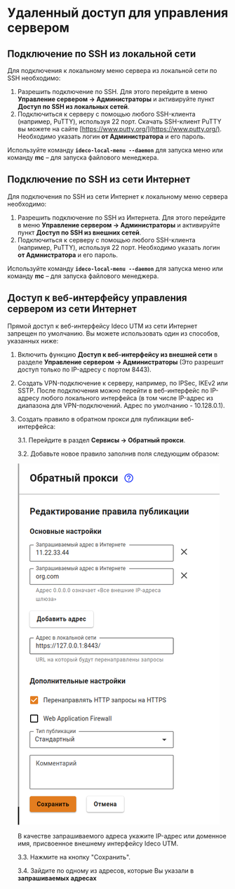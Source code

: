 # Удаленный доступ для управления сервером

## Подключение по SSH из локальной сети

Для подключения к локальному меню сервера из локальной сети по SSH необходимо:

1. Разрешить подключение по SSH. Для этого перейдите в меню **Управление сервером -> Администраторы** и активируйте пункт **Доступ по SSH из локальных сетей**.
2. Подключиться к серверу с помощью любого SSH-клиента (например, PuTTY), используя 22 порт. Скачать SSH-клиент PuTTY вы можете на сайте [https://www.putty.org/](https://www.putty.org/). Необходимо указать логин **от Администратора** и его пароль.

Используйте команду **`ideco-local-menu --daemon`** для запуска меню или команду **mc** – для запуска файлового менеджера.

## Подключение по SSH из сети Интернет

Для подключения по SSH из сети Интернет к локальному меню сервера необходимо:

1. Разрешить подключение по SSH из Интернета. Для этого перейдите в меню **Управление сервером -> Администраторы** и активируйте пункт **Доступ по SSH из внешних сетей**.
2. Подключиться к серверу с помощью любого SSH-клиента (например, PuTTY), используя 22 порт. Необходимо указать логин **от Адмнистратора** и его пароль.

Используйте команду **`ideco-local-menu --daemon`** для запуска меню или команду **mc** – для запуска файлового менеджера.

## Доступ к веб-интерфейсу управления сервером из сети Интернет

Прямой доступ к веб-интерфейсу Ideco UTM из сети Интернет запрещен по умолчанию. Вы можете использовать один из способов, указанных ниже:

1. Включить функцию **Доступ к веб-интерфейсу из внешней сети** в разделе **Управление сервером -> Администраторы** (Это разрешит доступ только по IP-адресу с портом 8443).
2. Создать VPN-подключение к серверу, например, по IPSec, IKEv2 или SSTP. После подключения можно перейти в веб-интерфейс по IP-адресу любого локального интерфейса (в том числе IP-адрес из диапазона для VPN-подключений. Адрес по умолчанию - 10.128.0.1).
3.  Создать правило в обратном прокси для публикации веб-интерфейса:

    3.1. Перейдите в раздел **Сервисы -> Обратный прокси**.

    3.2. Добавьте новое правило заполнив поля следующим образом:

    <img src="../.gitbook/assets/reverse-proxy-rule.png" alt="" data-size="original">

    В качестве запрашиваемого адреса укажите IP-адрес или доменное имя, присвоенное внешнему интерфейсу Ideco UTM.

    3.3. Нажмите на кнопку "Сохранить".

    3.4. Зайдите по одному из адресов, которые Вы указали в **запрашиваемых адресах**
